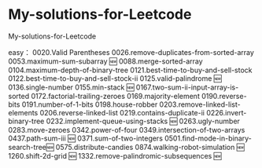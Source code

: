 # My-solutions-for-Leetcode
My-solutions-for-Leetcode

easy：
0020.Valid Parentheses
0026.remove-duplicates-from-sorted-array
0053.maximum-sum-subarray 🆕
0088.merge-sorted-array
0104.maximum-depth-of-binary-tree
0121.best-time-to-buy-and-sell-stock
0122.best-time-to-buy-and-sell-stock-ii
0125.valid-palindrome 🆕
0136.single-number
0155.min-stack 🆕
0167.two-sum-ii-input-array-is-sorted
0172.factorial-trailing-zeroes
0169.majority-element
0190.reverse-bits
0191.number-of-1-bits
0198.house-robber
0203.remove-linked-list-elements
0206.reverse-linked-list
0219.contains-duplicate-ii
0226.invert-binary-tree
0232.implement-queue-using-stacks 🆕
0263.ugly-number
0283.move-zeroes
0342.power-of-four
0349.intersection-of-two-arrays
0437.path-sum-iii 🆕
0371.sum-of-two-integers
0501.find-mode-in-binary-search-tree🆕
0575.distribute-candies
0874.walking-robot-simulation 🆕
1260.shift-2d-grid 🆕
1332.remove-palindromic-subsequences 🆕